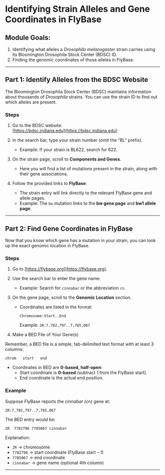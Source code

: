 # Identifying Strain Alleles and Gene Coordinates in FlyBase

## Module Goals:
1. Identifying what alleles a *Drosophila melanogaster* strain carries using its Bloomington Drosophila Stock Center (BDSC) ID.  
2. Finding the genomic coordinates of those alleles in FlyBase.

---

## Part 1: Identify Alleles from the BDSC Website

The Bloomington Drosophila Stock Center (BDSC) maintains information about thousands of *Drosophila* strains. You can use the strain ID to find out which alleles are present.

### Steps

1. Go to the BDSC website:  
   [https://bdsc.indiana.edu](https://bdsc.indiana.edu)

2. In the search bar, type your strain number (omit the “BL” prefix).  
   - Example: If your strain is BL622, search for 622.

3. On the strain page, scroll to **Components and Genes**.  
   - Here you will find a list of mutations present in the strain, along with their gene associations.

4. Follow the provided links to **FlyBase**:
   - The strain entry will link directly to the relevant FlyBase gene and allele pages.
   - Example: The `bw` mutation links to the **bw gene page** and **bw1 allele page**.

---

## Part 2: Find Gene Coordinates in FlyBase

Now that you know which gene has a mutation in your strain, you can look up the exact genomic location in FlyBase.

### Steps

1. Go to [https://flybase.org](https://flybase.org).

2. Use the search bar to enter the gene name.  
   - Example: Search for `cinnabar` or the abbreviation `cn`.

3. On the gene page, scroll to the **Genomic Location** section.  
   - Coordinates are listed in the format:  
     ```
     Chromosome:Start..End
     ```
     Example: `2R:7,782,797..7,785,067`


4. Make a BED File of Your Gene(s)

Remember, a BED file is a simple, tab-delimited text format with at least 3 columns:

```
chrom   start   end
```

- Coordinates in BED are **0-based, half-open**:
  - Start coordinate is **0-based** (subtract 1 from the FlyBase start).  
  - End coordinate is the actual end position.  

### Example

Suppose FlyBase reports the *cinnabar (cn)* gene at:

```
2R:7,782,797..7,785,067
```

The BED entry would be:

```bash
2R	7782796	7785067	cinnabar
```

Explanation:
- `2R` → chromosome  
- `7782796` → start coordinate (FlyBase start – 1)  
- `7785067` → end coordinate  
- `cinnabar` → gene name (optional 4th column)  

---

